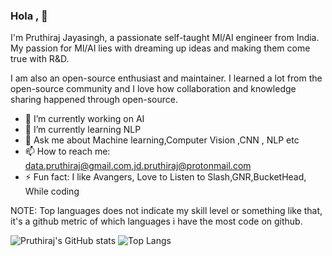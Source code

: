 ### Hola , 👋

I'm Pruthiraj Jayasingh, a passionate self-taught Ml/AI engineer  from India. My passion for Ml/AI  lies with dreaming up ideas and making them come true with R&D. 

I am also an open-source enthusiast and maintainer. I learned a lot from the open-source community and I love how collaboration and knowledge sharing happened through open-source.

- 🔭 I’m currently working on AI 
- 🌱 I’m currently learning NLP
- 💬 Ask me about Machine learning,Computer Vision ,CNN , NLP etc
- 📫 How to reach me: data.pruthiraj@gmail.com,jd.pruthiraj@protonmail.com
- ⚡ Fun fact: I like Avangers, Love to Listen to Slash,GNR,BucketHead, While coding

NOTE: Top languages does not indicate my skill level or something like that, it's a github metric of which languages i have the most code on github.

![Pruthiraj's GitHub stats](https://github-readme-stats.vercel.app/api?username=Code-Trees&show_icons=true&theme=radical) ![Top Langs](https://github-readme-stats.vercel.app/api/top-langs/?username=Code-Trees&layout=compact)


